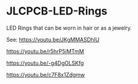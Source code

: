 # JLCPCB-LED-Rings
LED Rings that can be worn in hair or as a jewelry.

See:
https://youtu.be/JKgMMASDhlU

https://youtu.be/r5hrP5iMTmM

https://youtu.be/-g4DgOLSKfg

https://youtu.be/c7F8x1Zdgmw
